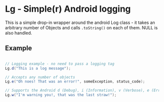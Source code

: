 # Lg - Simple(r) Android logging

This is a simple drop-in wrapper around the android Log class - it takes an
arbitrary number of Objects and calls `.toString()` on each of them. NULL is
also handled.

## Example

```java

// Logging example - no need to pass a logging tag
Lg.d("This is a log message");

// Accepts any number of objects
Lg.e("Oh noes! That was an error!", someException, status_code);

// Supports the Android d (Debug), i (Information), v (Verbose), e (Error) and w (Warn) tags
Lg.w("I'm warning you!, that was the last straw!");

```
